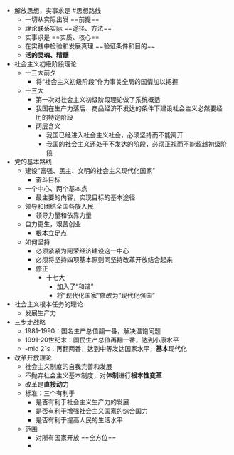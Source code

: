 - 解放思想，实事求是 #思想路线
	- 一切从实际出发 ==前提==
	- 理论联系实际 ==途径、方法==
	- 实事求是 ==实质、核心==
	- 在实践中检验和发展真理 ==验证条件和目的==
	- **活的灵魂、精髓**
- 社会主义初级阶段理论
	- 十三大前夕
		- 将“社会主义初级阶段”作为事关全局的国情加以把握
	- 十三大
		- 第一次对社会主义初级阶段理论做了系统概括
		- 我国在生产力落后、商品经济不发达的条件下建设社会主义必然要经历的特定阶段
		- 两层含义
			- 我国已经进入社会主义社会，必须坚持而不能离开
			- 我国的社会主义还处于不发达的阶段，必须正视而不能超越初级阶段
- 党的基本路线
	- 建设“富强、民主、文明的社会主义现代化国家”
		- 奋斗目标
	- 一个中心、两个基本点
		- 最主要的内容，实现目标的基本途径
	- 领导和团结全国各族人民
		- 领导力量和依靠力量
	- 自力更生，艰苦创业
		- 根本立足点
	- 如何坚持
		- 必须紧紧为阿荣经济建设这一中心
		- 必须将坚持四项基本原则同坚持改革开放结合起来
		- 修正
			- 十七大
				- 加入了“和谐”
				- 将“现代化国家”修改为“现代化强国”
- 社会主义根本任务的理论
	- 发展生产力
- 三步走战略
	- 1981-1990：国名生产总值翻一番，解决温饱问题
	- 1991-20世纪末：国民生产总值再翻一番，达到小康水平
	- -mid 21s：再翻两番，达到中等发达国家水平，**基本**现代化
- 改革开放理论
	- 社会主义制度的自我完善和发展
	- 不抛弃社会主义基本制度，对**体制**进行**根本性变革**
	- 改革是**直接动力**
	- 标准：三个有利于
		- 是否有利于社会主义生产力的发展
		- 是否有利于增强社会主义国家的综合国力
		- 是否有利于提高人民的生活水平
	- 范围
		- 对所有国家开放 ==全方位==
		-